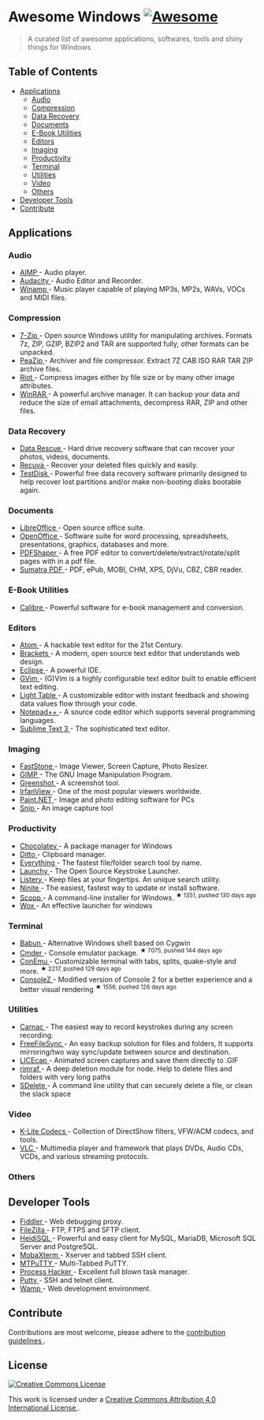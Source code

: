 <h1>
 Awesome Windows
 <a href="https://github.com/sindresorhus/awesome">
  <img alt="Awesome" src="https://cdn.rawgit.com/sindresorhus/awesome/d7305f38d29fed78fa85652e3a63e154dd8e8829/media/badge.svg"/>
 </a>
</h1>
<blockquote>
 <p>
  A curated list of awesome applications, softwares, tools and shiny things for Windows
 </p>
</blockquote>
<h2>
 Table of Contents
</h2>
<ul>
 <li>
  <a href="#applications">
   Applications
  </a>
  <ul>
   <li>
    <a href="#audio">
     Audio
    </a>
   </li>
   <li>
    <a href="#compression">
     Compression
    </a>
   </li>
   <li>
    <a href="#data-recovery">
     Data Recovery
    </a>
   </li>
   <li>
    <a href="#documents">
     Documents
    </a>
   </li>
   <li>
    <a href="#e-book-utilities">
     E-Book Utilities
    </a>
   </li>
   <li>
    <a href="#editors">
     Editors
    </a>
   </li>
   <li>
    <a href="#imaging">
     Imaging
    </a>
   </li>
   <li>
    <a href="#productivity">
     Productivity
    </a>
   </li>
   <li>
    <a href="#terminal">
     Terminal
    </a>
   </li>
   <li>
    <a href="#utilities">
     Utilities
    </a>
   </li>
   <li>
    <a href="#video">
     Video
    </a>
   </li>
   <li>
    <a href="#others">
     Others
    </a>
   </li>
  </ul>
 </li>
 <li>
  <a href="#developer-tools">
   Developer Tools
  </a>
 </li>
 <li>
  <a href="#contribute">
   Contribute
  </a>
 </li>
</ul>
<h2>
 Applications
</h2>
<h3>
 Audio
</h3>
<ul>
 <li>
  <a href="http://www.aimp.ru/">
   AIMP
  </a>
  - Audio player.
 </li>
 <li>
  <a href="http://audacityteam.org/">
   Audacity
  </a>
  - Audio Editor and Recorder.
 </li>
 <li>
  <a href="http://www.winamp.com/">
   Winamp
  </a>
  - Music player capable of playing MP3s, MP2s, WAVs, VOCs and MIDI files.
 </li>
</ul>
<h3>
 Compression
</h3>
<ul>
 <li>
  <a href="http://www.7-zip.org/">
   7-Zip
  </a>
  - Open source Windows utility for manipulating archives. Formats 7z, ZIP, GZIP, BZIP2 and TAR are supported fully, other formats can be unpacked.
 </li>
 <li>
  <a href="http://www.peazip.org/">
   PeaZip
  </a>
  - Archiver and file compressor. Extract 7Z CAB ISO RAR TAR ZIP archive files.
 </li>
 <li>
  <a href="http://luci.criosweb.ro/riot/">
   Riot
  </a>
  - Compress images either by file size or by many other image attributes.
 </li>
 <li>
  <a href="http://www.rarlab.com/">
   WinRAR
  </a>
  -  A powerful archive manager. It can backup your data and reduce the size of email attachments, decompress RAR, ZIP and other files.
 </li>
</ul>
<h3>
 Data Recovery
</h3>
<ul>
 <li>
  <a href="https://www.prosofteng.com/datarescuepc3/">
   Data Rescue
  </a>
  - Hard drive recovery software that can recover your photos, videos, documents.
 </li>
 <li>
  <a href="https://www.piriform.com/recuva">
   Recuva
  </a>
  - Recover your deleted files quickly and easily.
 </li>
 <li>
  <a href="http://www.cgsecurity.org/wiki/TestDisk">
   TestDisk
  </a>
  -  Powerful free data recovery software primarily designed to help recover lost partitions and/or make non-booting disks bootable again.
 </li>
</ul>
<h3>
 Documents
</h3>
<ul>
 <li>
  <a href="https://www.libreoffice.org/">
   LibreOffice
  </a>
  - Open source office suite.
 </li>
 <li>
  <a href="https://www.openoffice.org/">
   OpenOffice
  </a>
  - Software suite for word processing, spreadsheets, presentations, graphics, databases and more.
 </li>
 <li>
  <a href="http://www.pdfshaper.com/">
   PDFShaper
  </a>
  - A free PDF editor to convert/delete/extract/rotate/split pages with in a pdf file.
 </li>
 <li>
  <a href="http://www.sumatrapdfreader.org/free-pdf-reader.html">
   Sumatra PDF
  </a>
  - PDF, ePub, MOBI, CHM, XPS, DjVu, CBZ, CBR reader.
 </li>
</ul>
<h3>
 E-Book Utilities
</h3>
<ul>
 <li>
  <a href="http://calibre-ebook.com/">
   Calibre
  </a>
  - Powerful software for e-book management and conversion.
 </li>
</ul>
<h3>
 Editors
</h3>
<ul>
 <li>
  <a href="https://atom.io/">
   Atom
  </a>
  - A hackable text editor for the 21st Century.
 </li>
 <li>
  <a href="http://brackets.io/">
   Brackets
  </a>
  - A modern, open source text editor that understands web design.
 </li>
 <li>
  <a href="https://eclipse.org/downloads/">
   Eclipse
  </a>
  - A powerful IDE.
 </li>
 <li>
  <a href="http://www.vim.org/download.php#pc">
   GVim
  </a>
  - (G)Vim is a highly configurable text editor built to enable efficient text editing.
 </li>
 <li>
  <a href="http://lighttable.com/">
   Light Table
  </a>
  - A customizable editor with instant feedback and showing data values flow through your code.
 </li>
 <li>
  <a href="https://notepad-plus-plus.org/">
   Notepad++
  </a>
  - A source code editor which supports several programming languages.
 </li>
 <li>
  <a href="http://www.sublimetext.com/3">
   Sublime Text 3
  </a>
  - The sophisticated text editor.
 </li>
</ul>
<h3>
 Imaging
</h3>
<ul>
 <li>
  <a href="http://www.faststone.org/">
   FastStone
  </a>
  - Image Viewer, Screen Capture, Photo Resizer.
 </li>
 <li>
  <a href="http://www.gimp.org/">
   GIMP
  </a>
  - The GNU Image Manipulation Program.
 </li>
 <li>
  <a href="http://getgreenshot.org/">
   Greenshot
  </a>
  - A screenshot tool.
 </li>
 <li>
  <a href="http://www.irfanview.com/">
   IrfanView
  </a>
  - One of the most popular viewers worldwide.
 </li>
 <li>
  <a href="http://www.getpaint.net/index.html">
   Paint.NET
  </a>
  - Image and photo editing software for PCs
 </li>
 <li>
  <a href="https://mix.office.com/Snip">
   Snip
  </a>
  - An image capture tool
 </li>
</ul>
<h3>
 Productivity
</h3>
<ul>
 <li>
  <a href="https://chocolatey.org/">
   Chocolatey
  </a>
  - A package manager for Windows
 </li>
 <li>
  <a href="http://ditto-cp.sourceforge.net/">
   Ditto
  </a>
  - Clipboard manager.
 </li>
 <li>
  <a href="http://www.voidtools.com/">
   Everything
  </a>
  - The fastest file/folder search tool by name.
 </li>
 <li>
  <a href="http://www.launchy.net/">
   Launchy
  </a>
  - The Open Source Keystroke Launcher.
 </li>
 <li>
  <a href="http://www.listary.com/">
   Listery
  </a>
  - Keep files at your fingertips. An unique search utility.
 </li>
 <li>
  <a href="https://ninite.com/">
   Ninite
  </a>
  - The easiest, fastest way to update or install software.
 </li>
 <li>
  <a href="https://github.com/lukesampson/scoop">
   Scoop
  </a>
  - A command-line installer for Windows.
  <sup>
   &#9733 1351, pushed 130 days ago
  </sup>
 </li>
 <li>
  <a href="http://www.getwox.com/">
   Wox
  </a>
  - An effective launcher for windows
 </li>
</ul>
<h3>
 Terminal
</h3>
<ul>
 <li>
  <a href="http://babun.github.io/">
   Babun
  </a>
  - Alternative Windows shell based on Cygwin
 </li>
 <li>
  <a href="https://github.com/cmderdev/cmder">
   Cmder
  </a>
  - Console emulator package.
  <sup>
   &#9733 7075, pushed 144 days ago
  </sup>
 </li>
 <li>
  <a href="https://github.com/Maximus5/ConEmu">
   ConEmu
  </a>
  - Customizable terminal with tabs, splits, quake-style and more.
  <sup>
   &#9733 2217, pushed 129 days ago
  </sup>
 </li>
 <li>
  <a href="https://github.com/cbucher/console">
   ConsoleZ
  </a>
  - Modified version of Console 2 for a better experience and a better visual rendering
  <sup>
   &#9733 1556, pushed 126 days ago
  </sup>
 </li>
</ul>
<h3>
 Utilities
</h3>
<ul>
 <li>
  <a href="http://code52.org/carnac/">
   Carnac
  </a>
  - The easiest way to record keystrokes during any screen recording.
 </li>
 <li>
  <a href="http://www.freefilesync.org/">
   FreeFileSync
  </a>
  - An easy backup solution for files and folders, It supports mirroring/two way sync/update between source and destination.
 </li>
 <li>
  <a href="http://www.cockos.com/licecap/">
   LICEcap
  </a>
  - Animated screen captures and save them directly to .GIF
 </li>
 <li>
  <a href="https://www.npmjs.com/package/rimraf">
   rimraf
  </a>
  - A deep deletion module for node. Help to delete files and folders with very long paths
 </li>
 <li>
  <a href="https://technet.microsoft.com/en-us/sysinternals/sdelete.aspx">
   SDelete
  </a>
  -  A command line utility that can securely delete a file, or clean the slack space
 </li>
</ul>
<h3>
 Video
</h3>
<ul>
 <li>
  <a href="http://www.codecguide.com/download_kl.htm">
   K-Lite Codecs
  </a>
  - Collection of DirectShow filters, VFW/ACM codecs, and tools.
 </li>
 <li>
  <a href="http://www.videolan.org/vlc/index.html">
   VLC
  </a>
  - Multimedia player and framework that plays DVDs, Audio CDs, VCDs, and various streaming protocols.
 </li>
</ul>
<h3>
 Others
</h3>
<h2>
 Developer Tools
</h2>
<ul>
 <li>
  <a href="http://www.telerik.com/fiddler">
   Fiddler
  </a>
  - Web debugging proxy.
 </li>
 <li>
  <a href="https://filezilla-project.org/">
   FileZilla
  </a>
  - FTP, FTPS and SFTP client.
 </li>
 <li>
  <a href="http://www.heidisql.com/">
   HeidiSQL
  </a>
  - Powerful and easy client for MySQL, MariaDB, Microsoft SQL Server and PostgreSQL.
 </li>
 <li>
  <a href="http://mobaxterm.mobatek.net/">
   MobaXterm
  </a>
  - Xserver and tabbed SSH client.
 </li>
 <li>
  <a href="http://ttyplus.com/multi-tabbed-putty/">
   MTPuTTY
  </a>
  - Multi-Tabbed PuTTY.
 </li>
 <li>
  <a href="http://processhacker.sourceforge.net/">
   Process Hacker
  </a>
  - Excellent full blown task manager.
 </li>
 <li>
  <a href="http://www.chiark.greenend.org.uk/~sgtatham/putty/download.html">
   Putty
  </a>
  - SSH and telnet client.
 </li>
 <li>
  <a href="http://www.wampserver.com/en/">
   Wamp
  </a>
  - Web development environment.
 </li>
</ul>
<h2>
 Contribute
</h2>
<p>
 Contributions are most welcome, please adhere to the
 <a href="contributing.md">
  contribution guidelines
 </a>
 .
</p>
<h2>
 License
</h2>
<p>
 <a href="http://creativecommons.org/licenses/by/4.0/">
  <img alt="Creative Commons License" src="http://i.creativecommons.org/l/by/4.0/88x31.png"/>
 </a>
</p>
<p>
 This work is licensed under a
 <a href="http://creativecommons.org/licenses/by/4.0/">
  Creative Commons Attribution 4.0 International License
 </a>
 .
</p>
